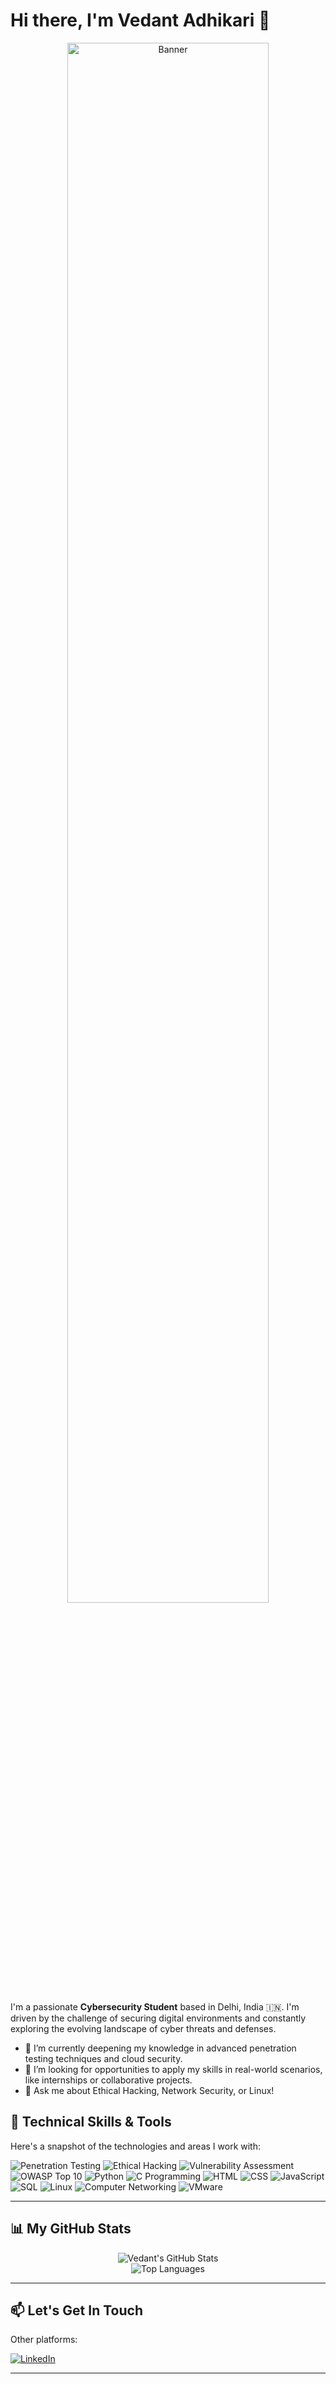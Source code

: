 # Hi there, I'm Vedant Adhikari 👋

<p align="center">
  <img src="Ss.png" alt="Banner" width="80%"/>
</p>

I'm a passionate **Cybersecurity Student** based in Delhi, India 🇮🇳. I'm driven by the challenge of securing digital environments and constantly exploring the evolving landscape of cyber threats and defenses.

* 🌱 I’m currently deepening my knowledge in advanced penetration testing techniques and cloud security.
* 🔭 I’m looking for opportunities to apply my skills in real-world scenarios, like internships or collaborative projects.
* 💬 Ask me about Ethical Hacking, Network Security, or Linux!

## 🔧 Technical Skills & Tools

Here's a snapshot of the technologies and areas I work with:

<p align="left">
  <img src="https://img.shields.io/badge/-Penetration%20Testing-red?style=flat-square" alt="Penetration Testing"/>
  <img src="https://img.shields.io/badge/-Ethical%20Hacking-brightgreen?style=flat-square" alt="Ethical Hacking"/>
  <img src="https://img.shields.io/badge/-Vulnerability%20Assessment-orange?style=flat-square" alt="Vulnerability Assessment"/>
  <img src="https://img.shields.io/badge/OWASP-Top%2010-blue?style=flat-square" alt="OWASP Top 10"/>

  <img src="https://img.shields.io/badge/Python-3776AB?style=flat-square&logo=python&logoColor=white" alt="Python"/>
  <img src="https://img.shields.io/badge/C%20Programming-A8B9CC?style=flat-square&logo=c&logoColor=black" alt="C Programming"/>
  <img src="https://img.shields.io/badge/HTML5-E34F26?style=flat-square&logo=html5&logoColor=white" alt="HTML"/>
  <img src="https://img.shields.io/badge/CSS3-1572B6?style=flat-square&logo=css3&logoColor=white" alt="CSS"/>
  <img src="https://img.shields.io/badge/JavaScript-F7DF1E?style=flat-square&logo=javascript&logoColor=black" alt="JavaScript"/>
  <img src="https://img.shields.io/badge/SQL-4479A1?style=flat-square&logo=postgresql&logoColor=white" alt="SQL"/> <img src="https://img.shields.io/badge/Linux-FCC624?style=flat-square&logo=linux&logoColor=black" alt="Linux"/>
  <img src="https://img.shields.io/badge/Networking-grey?style=flat-square" alt="Computer Networking"/> <img src="https://img.shields.io/badge/VMware-6C757D?style=flat-square&logo=vmware&logoColor=white" alt="VMware"/>
</p>

---

## 📊 My GitHub Stats

<p align="center">
  <img src="https://github-readme-stats.vercel.app/api?username=Vedant-Adhikari&show_icons=true&theme=radical&rank_icon=github" alt="Vedant's GitHub Stats"/>
  <br/>
  <img src="https://github-readme-stats.vercel.app/api/top-langs/?username=Vedant-Adhikari&layout=compact&theme=radical" alt="Top Languages"/>
</p>

---

## 📫 Let's Get In Touch

Other platforms:

<p align="left">
<a href="https://www.linkedin.com/in/officerwasu/" target="_blank"><img src="https://img.shields.io/badge/LinkedIn-0077B5?style=for-the-badge&logo=linkedin&logoColor=white" alt="LinkedIn"/></a>
</p>

---

<!--
**Officerwasu/Officerwasu** is a ✨ _special_ ✨ repository because its `README.md` (this file) appears on your GitHub profile.

Here are some ideas to get you started:

- 🔭 I’m currently working on ...
- 🌱 I’m currently learning ...
- 👯 I’m looking to collaborate on ...
- 🤔 I’m looking for help with ...
- 💬 Ask me about ...
- 📫 How to reach me: ...
- 😄 Pronouns: ...
- ⚡ Fun fact: ...
-->

